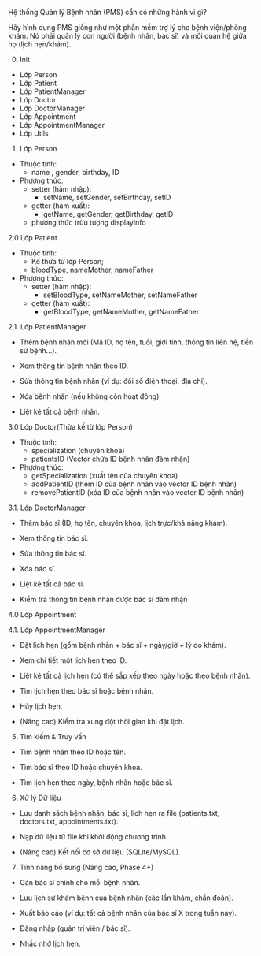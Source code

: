 Hệ thống Quản lý Bệnh nhân (PMS) cần có những hành vi gì?

Hãy hình dung PMS giống như một phần mềm trợ lý cho bệnh viện/phòng khám. Nó phải quản lý con người (bệnh nhân, bác sĩ) và mối quan hệ giữa họ (lịch hẹn/khám).

0. Init
- Lớp Person
- Lớp Patient
- Lớp PatientManager
- Lớp Doctor
- Lớp DoctorManager
- Lớp Appointment
- Lớp AppointmentManager
- Lớp Utils

1. Lớp Person
- Thuộc tính:
    + name , gender, birthday, ID
- Phương thức:
    + setter (hàm nhập):
        + setName, setGender, setBirthday, setID
    + getter (hàm xuất):
        + getName, getGender, getBirthday, getID
    * phương thức trừu tượng displayInfo

2.0 Lớp Patient
- Thuộc tính:
    + Kế thừa từ lớp Person;
    + bloodType, nameMother, nameFather
- Phương thức:
    + setter (hàm nhập):
        + setBloodType, setNameMother, setNameFather
    + getter (hàm xuất):
        + getBloodType, getNameMother, getNameFather

2.1. Lớp PatientManager 
- Thêm bệnh nhân mới (Mã ID, họ tên, tuổi, giới tính, thông tin liên hệ, tiền sử bệnh…). 

- Xem thông tin bệnh nhân theo ID.

- Sửa thông tin bệnh nhân (ví dụ: đổi số điện thoại, địa chỉ).

- Xóa bệnh nhân (nếu không còn hoạt động).

- Liệt kê tất cả bệnh nhân.

3.0 Lớp Doctor(Thừa kế từ lớp Person)
- Thuộc tính:
    + specialization (chuyên khoa)
    + patientsID (Vector chứa ID bệnh nhân đảm nhận)
- Phương thức:
    + getSpecialization (xuất tên của chuyên khoa)
    + addPatientID (thêm ID của bệnh nhân vào vector ID bệnh nhân)
    + removePatientID (xóa ID của bệnh nhân vào vector ID bệnh nhân)

3.1. Lớp DoctorManager
- Thêm bác sĩ (ID, họ tên, chuyên khoa, lịch trực/khả năng khám).

- Xem thông tin bác sĩ.

- Sửa thông tin bác sĩ.

- Xóa bác sĩ.

- Liệt kê tất cả bác sĩ.

- Kiểm tra thông tin bệnh nhân được bác sĩ đảm nhận

4.0 Lớp Appointment

4.1. Lớp AppointmentManager
- Đặt lịch hẹn (gồm bệnh nhân + bác sĩ + ngày/giờ + lý do khám).

- Xem chi tiết một lịch hẹn theo ID.

- Liệt kê tất cả lịch hẹn (có thể sắp xếp theo ngày hoặc theo bệnh nhân).

- Tìm lịch hẹn theo bác sĩ hoặc bệnh nhân.

- Hủy lịch hẹn.

- (Nâng cao) Kiểm tra xung đột thời gian khi đặt lịch.

5. Tìm kiếm & Truy vấn

- Tìm bệnh nhân theo ID hoặc tên.

- Tìm bác sĩ theo ID hoặc chuyên khoa.

- Tìm lịch hẹn theo ngày, bệnh nhân hoặc bác sĩ.

6. Xử lý Dữ liệu

- Lưu danh sách bệnh nhân, bác sĩ, lịch hẹn ra file (patients.txt, doctors.txt, appointments.txt).

- Nạp dữ liệu từ file khi khởi động chương trình.

- (Nâng cao) Kết nối cơ sở dữ liệu (SQLite/MySQL).

7. Tính năng bổ sung (Nâng cao, Phase 4+)

- Gán bác sĩ chính cho mỗi bệnh nhân.

- Lưu lịch sử khám bệnh của bệnh nhân (các lần khám, chẩn đoán).

- Xuất báo cáo (ví dụ: tất cả bệnh nhân của bác sĩ X trong tuần này).

- Đăng nhập (quản trị viên / bác sĩ).

- Nhắc nhở lịch hẹn.